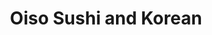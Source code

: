 ---
layout: place
title: "Oiso Sushi and Korean"
permalink: /north-carolina/cary/oiso-sushi-and-korean.html
stateAbbr: NC
stateName: North Carolina
cityName: Cary
seo:
  name: "Oiso Sushi and Korean"
  type: Restaurant
  links: http://oisosushi.com/
description: "Oiso Sushi and Korean serves delicious sushi in Cary, North Carolina. Try fresh Japanese dishes for a great dining experience. "
place_id: ChIJq3KWIF_yrIkRqiavNb6DMxg
photos:
  - name: >-
      places/ChIJq3KWIF_yrIkRqiavNb6DMxg/photos/AeeoHcJb1b73HzH4I12m8OkY1hHEiffU4q1VBI15izsxBmw7xuzPOVDCD9dDVOveTry9Nlg4tNf1VQqujmR2GzRgAFV0p9GooFcN_JYM__r0jdXhCaD15AD-oj9MJZw6OBws7D5BlBcmE6TlJi7LI1qJcWZzAdZlla1yTrHOyUsIsv2RbhRr85wNqk-er8KNTp66rU2lFRTQsvF5rR-Gwk9_TIDBzkxWkCjRl4B8emLw0P9S3-2t6ZqN_95_rvp-K-3vKH7txOw4MctLknIOkB1RkwYTQN5KHKGU79Z97tlWuUuU3W9BL174H35GFS6kxiLtVgVqusYwrAeHBk6AebvZDx9E4Yo9SVBBBPYzoF3ReUWgrcnYe0pHcQ3YkOOuhCYqJl__hAOsNthlB3U_u67ug0wvZlK3mPo5aiT2ZQh1JlYbk3pz
    widthPx: 4032
    heightPx: 3024
    authorAttributions:
      - displayName: Ron Wen
        uri: https://maps.google.com/maps/contrib/106014215503799990865
        photoUri: >-
          https://lh3.googleusercontent.com/a-/ALV-UjU52uZLg7LHHqjDCOMt3APKQPT7aapFk9n49SmszOq5ZJ-uX4rR=s100-p-k-no-mo
    flagContentUri: >-
      https://www.google.com/local/imagery/report/?cb_client=maps_api_places.places_api&image_key=!1e10!2sCIHM0ogKEICAgID4qd_7hgE&hl=en-US
    googleMapsUri: >-
      https://www.google.com/maps/place//data=!3m4!1e2!3m2!1sCIHM0ogKEICAgID4qd_7hgE!2e10!4m2!3m1!1s0x89acf25f209672ab:0x183383be35af26aa
  - name: >-
      places/ChIJq3KWIF_yrIkRqiavNb6DMxg/photos/AeeoHcIbz_BAKx5McnaHRTq-1FqhD1wDv07cCOIqpcHEZP3qpCCOQH9Bir8jpydFAWytGx4Jcpb6XCi_ve1fZd9ULt7i_7Z33rElsaSimObhuXbV2LQvpcR28VCLepY_6Qa0L_e-cQ38i_gheVgJYGYCRTpy2FdHRFPg5nAgFZqfPba6zKAMkzTc--lk8uWKA0wwpSFK1nw12v_mpQHZhcXMGA1ZoCimja1vFMBJQht86RO7XdbASMuFd56pCMv27WJkkk8SdZ_AGykbCi7BfiXt7Ou9SfAD4nS-qFSHdtb0qxTQhsrCIeBPKjkUFSQsjOP5nn_Np_QXQS3JujGZskIST_UKHPTVECo4HcORetwdmH5qFNheWD48pC_a00_vi0dUgLaWvxnjTEcVEcsrcp0Qgk3eBXd2bgoL2xoPUpJBUkq2AQ
    widthPx: 4032
    heightPx: 2780
    authorAttributions:
      - displayName: Kaini Feller
        uri: https://maps.google.com/maps/contrib/116225246896750382495
        photoUri: >-
          https://lh3.googleusercontent.com/a-/ALV-UjW7w0_6UxCFm45rFaXkcpfKtOM_pHVQLx-xpQ8Xml90jzs_kcrS=s100-p-k-no-mo
    flagContentUri: >-
      https://www.google.com/local/imagery/report/?cb_client=maps_api_places.places_api&image_key=!1e10!2sCIHM0ogKEICAgICepsWiYQ&hl=en-US
    googleMapsUri: >-
      https://www.google.com/maps/place//data=!3m4!1e2!3m2!1sCIHM0ogKEICAgICepsWiYQ!2e10!4m2!3m1!1s0x89acf25f209672ab:0x183383be35af26aa
  - name: >-
      places/ChIJq3KWIF_yrIkRqiavNb6DMxg/photos/AeeoHcLeWp74D2tOf_iDzLthiN3qPqTrIEiu9pF8vRhZHn07PEyOoqf1N7Ua4076neYiX1gd6I1L6njr8W3Ep3gmwE4Hohtp9iKWE1D1U6bAeLYtmT6d90j5IoJ_5Q39a3MKfR1WNLZ2qSIACa8g26dBxM0eaP99K8UlVCIVRj_oZ-HxsiAjOXxQbuIs90z-pXCexavsEdl2oHe9cUHAYMpfClaYblqLMPZDOAULsN0uJjgqs502a4KEGBjsAOqPfeyN08ntLE7_JzUHqnQ4HgA_2hGoJ4ofg8RIBuJvzdUGyPwDQ3q-AFBbcPINwqDf2GJnnT1vYiCYOJyGZ_E6lDQUx1w88EsDo3m-HMntmxXR58WiuV6WIMLK2tvkZbrx4OsL5vsUq56W5V_tyRSWZLhqBjKjN8QORGGRj258sbvAKgskYxc
    widthPx: 4080
    heightPx: 3072
    authorAttributions:
      - displayName: NSA
        uri: https://maps.google.com/maps/contrib/100593805677606358122
        photoUri: >-
          https://lh3.googleusercontent.com/a-/ALV-UjXIvTyOmDgfSib860aCe7C6FD642iFGWrf_m_TqM94t2-L_NvmG=s100-p-k-no-mo
    flagContentUri: >-
      https://www.google.com/local/imagery/report/?cb_client=maps_api_places.places_api&image_key=!1e10!2sCIHM0ogKEICAgMCw_YaLsAE&hl=en-US
    googleMapsUri: >-
      https://www.google.com/maps/place//data=!3m4!1e2!3m2!1sCIHM0ogKEICAgMCw_YaLsAE!2e10!4m2!3m1!1s0x89acf25f209672ab:0x183383be35af26aa
  - name: >-
      places/ChIJq3KWIF_yrIkRqiavNb6DMxg/photos/AeeoHcJBnns3nbY-0GNpwOA63HoX4xUcdKK8Xd2JFCuaJPh-TosncrR8HOFunrykhleeHEWaxFrhNtwofDsJLXKGM-sHCMK2zL1Lst5-QwiIiaeVf1YqeM2gvN9ewTlwyxYTRJ8_5g5hbcoeDpAq_Y-emZPGKBNbIULYIXhOKvmdLQAyIRhbaNAzhCmTWQv95vJBTbG_zY0g8p_VhQeH5MTUpJt8Nfv6YMWzK6FPupSdI3lpb-ss-xXp7PLr_ej_ejr23mLGSQ8NHUCg-ygMZjUNEdhaA5ObsKT94h3uzbruq2h0XhZ3WMQPqSB6w4cmc4veqe4wfzkTta4c7WlmAPSbjre9HhAM0xXmlicvKiHrV3ZO8TxkNC09leUycGmFpkgYsZBwnEWgqQqeJ47R_h3I_eJRoa5RxJxYiSwWdDlMySFiyA
    widthPx: 4800
    heightPx: 3600
    authorAttributions:
      - displayName: Dani Ray
        uri: https://maps.google.com/maps/contrib/104728857783268028719
        photoUri: >-
          https://lh3.googleusercontent.com/a-/ALV-UjUMFXGAGhY-mPvKeDzS5yjfidcYAP5w1H2XrOCw9bFMlgCa4DwgKg=s100-p-k-no-mo
    flagContentUri: >-
      https://www.google.com/local/imagery/report/?cb_client=maps_api_places.places_api&image_key=!1e10!2sCIHM0ogKEICAgIDr-KKZcg&hl=en-US
    googleMapsUri: >-
      https://www.google.com/maps/place//data=!3m4!1e2!3m2!1sCIHM0ogKEICAgIDr-KKZcg!2e10!4m2!3m1!1s0x89acf25f209672ab:0x183383be35af26aa
  - name: >-
      places/ChIJq3KWIF_yrIkRqiavNb6DMxg/photos/AeeoHcLbjisY3UUDph3izh6qafWSR15EZioDq7Vcq3Lnp0V3ZuCiXISH-rne13I-vsbzWYaU-ZGhdBW1AdNRpS1gEZdzEVWAepm6AyP-fkYaN5ANiqINjWmKWtOyZFB895qeXai5aj76LKuVd7wx8X5ENMMf2nASAHnL6rvvB_qCtmv30n3y9DlKKUWFEkzXIfdbmskmEf7tyzYu62LhFrO6yjUN68FusfSLvbd6iefBNfoZTp1ZmdcETexkH2smBTVT-bJiF5K9IgyAWhU3oKnnw4iO_mLcujlLO_gDnXdMkOrtd-567mozH9h69GfuG54m225MSXA1NbWVIBQwtu01jbEVPHNcnAtCXWJtdlssEWmLAjbwoWOyPOJPYbeHiACYa0WFpj_NHPm1hWepgbYK0oCSA5EhhQLWyKxZ3UDutN2feQ
    widthPx: 4032
    heightPx: 3024
    authorAttributions:
      - displayName: M Zacs
        uri: https://maps.google.com/maps/contrib/113255003976996521471
        photoUri: >-
          https://lh3.googleusercontent.com/a/ACg8ocLGDQ8LEt0D--c7qUkAcB0b8oytW8DSbReTXvoG9MpbsvNc7g=s100-p-k-no-mo
    flagContentUri: >-
      https://www.google.com/local/imagery/report/?cb_client=maps_api_places.places_api&image_key=!1e10!2sCIHM0ogKEICAgIDv3Iq2EQ&hl=en-US
    googleMapsUri: >-
      https://www.google.com/maps/place//data=!3m4!1e2!3m2!1sCIHM0ogKEICAgIDv3Iq2EQ!2e10!4m2!3m1!1s0x89acf25f209672ab:0x183383be35af26aa
  - name: >-
      places/ChIJq3KWIF_yrIkRqiavNb6DMxg/photos/AeeoHcKnzjFYPbrFa0kV7XtsGrXTPCEN-C81XEANJqR7y2zYJbh3MDkffG-oXf7UO4IzzuuKcccEChcD69sCdclzdkTNLw9evyGdhVw4pmfrXhplKbxHIyIStE9lkyTQxodPHv4HBIeYmw_6ReWFzDDAMP9WdM2if6pkkjy1sli2S9gaIvipRXXdO5A9yAXdf3IHg22tr9bHRKWV1mep5O1nXjXLq6jJtaW6HRA21VmJ2R4JJkl0qiwl1G_eQKWA8m8FooJAFO5ytwMj66a9_JRkSqEPfPXyY_4F6cA5SaPGawfEMSuTZsZHv7U7SJAwtyYLjmKRuCKSPp9N2fYR0dmZAKkhj-5Vrlqb-6VuuW85mCvyBNTEfqEV1ZjfA6TkuVEmRbB1WZQTdC_L3rfUTyt1ERaupE5-08k76N7o7Tr4HIduQV4e
    widthPx: 3600
    heightPx: 4800
    authorAttributions:
      - displayName: Suby Nishal
        uri: https://maps.google.com/maps/contrib/116999005647772211684
        photoUri: >-
          https://lh3.googleusercontent.com/a-/ALV-UjXloLilnh3vj0J0NbKIO-4Ez9OdMSy1iI31mtq5WRmAeFpms7YP=s100-p-k-no-mo
    flagContentUri: >-
      https://www.google.com/local/imagery/report/?cb_client=maps_api_places.places_api&image_key=!1e10!2sCIHM0ogKEICAgIDjws-7pQE&hl=en-US
    googleMapsUri: >-
      https://www.google.com/maps/place//data=!3m4!1e2!3m2!1sCIHM0ogKEICAgIDjws-7pQE!2e10!4m2!3m1!1s0x89acf25f209672ab:0x183383be35af26aa
  - name: >-
      places/ChIJq3KWIF_yrIkRqiavNb6DMxg/photos/AeeoHcLM8lzGrt7_smyGTJNg5vkBTw92FBBMYNVmrlgrNhteO82MdSZuQwhIhoWsiM_4dzBN-YQeYgNPOb46id00mDh4qavO740xnDKkFQ2sBpMpQA3bd3FLiSLBGBbUBpuqZJuNF5JHB-sP3YgAQCPrSe1nNN5kG4dH2QPnL7MS6QV5SHGrw3-GDAmbIhGRXFfUM5niNfL1Yoybf_s1ikWWMrnJbgPSVbtoS6fgls_FBpq2T63IyuJF_PlJbLcBufoOVI07EqJkSwm9ZtfcTFWQ_lxGwwPsdwMT6lrEJYE8O4EZDnlhKExno2wM-EGWb5BaYPWIQfQ-P1TBpunqeT54gdsVAt0FbTuNrx4INk7vxE4eS_mbtUnDHaIaCUwBcDEMjccc5Td-lNZfmUlLnHI2Fe1QKI6APhZwYIn1nyu0z2qNXw
    widthPx: 3456
    heightPx: 4608
    authorAttributions:
      - displayName: J Luis Mora
        uri: https://maps.google.com/maps/contrib/105456143599237269255
        photoUri: >-
          https://lh3.googleusercontent.com/a-/ALV-UjVhT8t7wKB3-oN4GnH3tA7kL1I492BsxOYZf7nLNMkU7XBhBCOv=s100-p-k-no-mo
    flagContentUri: >-
      https://www.google.com/local/imagery/report/?cb_client=maps_api_places.places_api&image_key=!1e10!2sCIHM0ogKEICAgIDuzo27Pg&hl=en-US
    googleMapsUri: >-
      https://www.google.com/maps/place//data=!3m4!1e2!3m2!1sCIHM0ogKEICAgIDuzo27Pg!2e10!4m2!3m1!1s0x89acf25f209672ab:0x183383be35af26aa
  - name: >-
      places/ChIJq3KWIF_yrIkRqiavNb6DMxg/photos/AeeoHcJ95zbCSBEu6Kv_4O7CCei4zU4bLQaDHgha8IgwtyInVWO28NWF-gk-Sbgs0bI1aHs9mIBgOxOZVMH4W9GEhy-H152ro6LX47B3vz-tfcJTmW2M7hQCJKpUQQfqcPMwEQWp9ko2dNv3yb64rMh-42m31lVV5c2KwleMACO9ySVJVKKjBQP2fqQ7j8hwnBVmzTdkrT3rtu4DE5v8i4jZyiLUbAcQUwhnu0NR0IJvEipSK5A-5aUgKdpcei8ikRQDHDIjN3xsPtl2iWnoB2VZ_2LDV89nd9CkvNSrJeNT-1dksBp65YxOM3Yg-vhaiCgQyDzgKPxrYivABZ-3nPTpSL_SccI_KqJulNhXjM4r8DhOQNghk45Gr0vEurwNacy2HUD-QN568uI6VIVqzHGgAS6L1dMnOmmsn7wL01gnOCW4DgO2
    widthPx: 3600
    heightPx: 4800
    authorAttributions:
      - displayName: Dani Ray
        uri: https://maps.google.com/maps/contrib/104728857783268028719
        photoUri: >-
          https://lh3.googleusercontent.com/a-/ALV-UjUMFXGAGhY-mPvKeDzS5yjfidcYAP5w1H2XrOCw9bFMlgCa4DwgKg=s100-p-k-no-mo
    flagContentUri: >-
      https://www.google.com/local/imagery/report/?cb_client=maps_api_places.places_api&image_key=!1e10!2sCIHM0ogKEICAgIDr-KKZ8gE&hl=en-US
    googleMapsUri: >-
      https://www.google.com/maps/place//data=!3m4!1e2!3m2!1sCIHM0ogKEICAgIDr-KKZ8gE!2e10!4m2!3m1!1s0x89acf25f209672ab:0x183383be35af26aa
  - name: >-
      places/ChIJq3KWIF_yrIkRqiavNb6DMxg/photos/AeeoHcLrd9-ct2aNuQVzclaZC9c-JJLSCfZqhL6XivDOejEF7jAFTi6bChGZPBfPYh-y5YRWziKQ1QvEwPHx7-DiXt7GzEBkOhNsWcqUXLrefPvE_bT3IeIhqooS_gyHDoHOLETveAHNgFokEsbZHAHC4Gxg1QBc7oRvVPvXrwGAavXtuVJQ-VdyiBXt-y3RwU8fAqCLaLiuj-FpmBqsgm0x2cS0322CxgLKSZB8UVCRTPbi4Zm_ZNylwvvtnI0rIL0mc38r8aQ2R2Pl4eH7Wj3iYgv19GrNY8NSqe4gXoV57ReMH7EQ5mV6xZfPxSAK8ygMUHS6KsGQE4x-MJ9b0b-hNf7XhSlQo3YHwQ7D9-M2SKgIoMo3Y4uBHuA_WrEre4BcAWfw3FGlIsIiugFr-5qS45zpObGjl6SaRvKGhL0nuufQVMo
    widthPx: 3024
    heightPx: 4032
    authorAttributions:
      - displayName: Divya Kandikatti
        uri: https://maps.google.com/maps/contrib/115727429565468794889
        photoUri: >-
          https://lh3.googleusercontent.com/a-/ALV-UjUyOh6V4ZDW7X_NdCwMPE3ROFdGeAT9TTZZQ23H0ShSl1RWEaa53g=s100-p-k-no-mo
    flagContentUri: >-
      https://www.google.com/local/imagery/report/?cb_client=maps_api_places.places_api&image_key=!1e10!2sCIHM0ogKEICAgIDzvLfN_wE&hl=en-US
    googleMapsUri: >-
      https://www.google.com/maps/place//data=!3m4!1e2!3m2!1sCIHM0ogKEICAgIDzvLfN_wE!2e10!4m2!3m1!1s0x89acf25f209672ab:0x183383be35af26aa
  - name: >-
      places/ChIJq3KWIF_yrIkRqiavNb6DMxg/photos/AeeoHcLDGuq-TItHUEoMZOTQEXwPxV335hKjUC1hXrFMI67TxPHrfe2BBBbJ1-gqyXW-CMonhYdtszwvnvJKWhUzF5Qrki7VC9cT3Q-p18TxgIIowNDG1892W0x_OLtvoS73xuDRDQs5mWhLjRhY_sF6Adijr4EyUKANSgJy_isd1k2qTgUVCTVySR7zEJ4TLZ80Pgm-HROuCwbzZttavaW0AmcVTiSS2jfdv-gp8rDHy6IbT-NULn3f-JlMxCnhr_BYecA03_KVbN3jpCRYOO6KiTpXcaC1349RkiVY_xVhnRY13Yx26WA7FfShruDnhK9gsayQjbDGUAnzeJOXQu0Q9yCElI1BZnG_succM6KJWrWrtlIAwUU6BUzVOTAK7gSABcTY1uj2s5IOX2L8JgDwyrNs4l2TAiTuoJRJ3wD4oYXRXwtI
    widthPx: 3000
    heightPx: 4000
    authorAttributions:
      - displayName: Luca Garai
        uri: https://maps.google.com/maps/contrib/118218340825085780885
        photoUri: >-
          https://lh3.googleusercontent.com/a-/ALV-UjV-KLltqGZmkrSjBNySzIoW_nAYeasCsb0duF7Keqq0QNDyxQM=s100-p-k-no-mo
    flagContentUri: >-
      https://www.google.com/local/imagery/report/?cb_client=maps_api_places.places_api&image_key=!1e10!2sCIHM0ogKEICAgIDZtuTgsQE&hl=en-US
    googleMapsUri: >-
      https://www.google.com/maps/place//data=!3m4!1e2!3m2!1sCIHM0ogKEICAgIDZtuTgsQE!2e10!4m2!3m1!1s0x89acf25f209672ab:0x183383be35af26aa
address: 1305 NW Maynard Rd, Cary, NC 27513, USA
street: 1305 NW Maynard Rd
city: Cary
state: NC
zip: '27513'
country: USA
neighborhood: null
latitude: '35.785985'
longitude: '-78.811103'
accessibility_options:
  wheelchairAccessibleParking: true
  wheelchairAccessibleEntrance: true
  wheelchairAccessibleRestroom: true
  wheelchairAccessibleSeating: true
business_status: OPERATIONAL
name: Oiso Sushi and Korean
google_maps_links:
  directionsUri: >-
    https://www.google.com/maps/dir//''/data=!4m7!4m6!1m1!4e2!1m2!1m1!1s0x89acf25f209672ab:0x183383be35af26aa!3e0
  placeUri: https://maps.google.com/?cid=1743882333690209962
  writeAReviewUri: >-
    https://www.google.com/maps/place//data=!4m3!3m2!1s0x89acf25f209672ab:0x183383be35af26aa!12e1
  reviewsUri: >-
    https://www.google.com/maps/place//data=!4m4!3m3!1s0x89acf25f209672ab:0x183383be35af26aa!9m1!1b1
  photosUri: >-
    https://www.google.com/maps/place//data=!4m3!3m2!1s0x89acf25f209672ab:0x183383be35af26aa!10e5
primary_type: Sushi Restaurant
opening_hours:
  regular: null
  current: null
secondary_opening_hours:
  regular:
    weekdayDescriptions: null
    type: null
  current:
    weekdayDescriptions: null
    type: null
phone: (919) 655-5133
price_level: PRICE_LEVEL_MODERATE
price_range: $10 &ndash; $20
rating: '4.7'
rating_count: 639
website: http://oisosushi.com/
reviews: null
parking_options: null
payment_options: null
allow_dogs: null
curbside_pickup: null
delivery: null
dine_in: null
good_for_children: null
good_for_groups: null
good_for_sports: null
live_music: null
menu_for_children: null
outdoor_seating: null
reservable: null
restroom: null
serves_beer: null
serves_breakfast: null
serves_brunch: null
serves_cocktails: null
serves_coffee: null
serves_dinner: null
serves_dessert: null
serves_lunch: null
serves_vegetarian_food: null
serves_wine: null
takeout: null
summary: null

---
